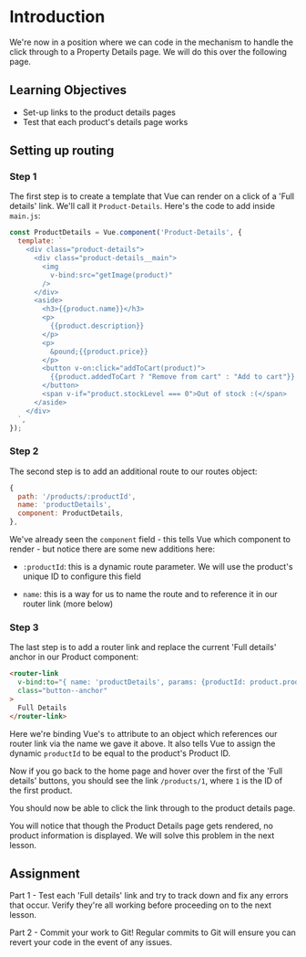 # Introduction

We're now in a position where we can code in the mechanism to handle the click through to a Property Details page. We will do this over the following page.

## Learning Objectives

- Set-up links to the product details pages
- Test that each product's details page works

## Setting up routing

### Step 1

The first step is to create a template that Vue can render on a click of a 'Full details' link. We'll call it `Product-Details`. Here's the code to add inside `main.js`:

```js
const ProductDetails = Vue.component('Product-Details', {
  template: `
    <div class="product-details">
      <div class="product-details__main">
        <img
          v-bind:src="getImage(product)"
        />
      </div>
      <aside>
        <h3>{{product.name}}</h3>
        <p>
          {{product.description}}
        </p>
        <p>
          &pound;{{product.price}}
        </p>
        <button v-on:click="addToCart(product)">
          {{product.addedToCart ? "Remove from cart" : "Add to cart"}}
        </button>
        <span v-if="product.stockLevel === 0">Out of stock :(</span>
      </aside>
    </div>
  `,
});
```

### Step 2

The second step is to add an additional route to our routes object:

```js
{
  path: '/products/:productId',
  name: 'productDetails',
  component: ProductDetails,
},
```

We've already seen the `component` field - this tells Vue which component to render - but notice there are some new additions here:

- `:productId`: this is a dynamic route parameter. We will use the product's unique ID to configure this field

- `name`: this is a way for us to name the route and to reference it in our router link (more below)

### Step 3

The last step is to add a router link and replace the current 'Full details' anchor in our Product component:

```html
<router-link
  v-bind:to="{ name: 'productDetails', params: {productId: product.productId} }"
  class="button--anchor"
>
  Full Details
</router-link>
```

Here we're binding Vue's `to` attribute to an object which references our router link via the name we gave it above. It also tells Vue to assign the dynamic `productId` to be equal to the product's Product ID.

Now if you go back to the home page and hover over the first of the 'Full details' buttons, you should see the link `/products/1`, where `1` is the ID of the first product.

You should now be able to click the link through to the product details page.

You will notice that though the Product Details page gets rendered, no product information is displayed. We will solve this problem in the next lesson.

## Assignment

Part 1 - Test each 'Full details' link and try to track down and fix any errors that occur. Verify they're all working before proceeding on to the next lesson.

Part 2 - Commit your work to Git! Regular commits to Git will ensure you can revert your code in the event of any issues.
